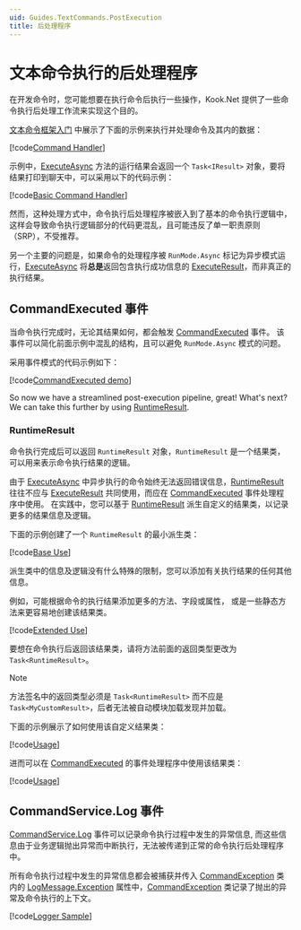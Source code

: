 ```yaml
---
uid: Guides.TextCommands.PostExecution
title: 后处理程序
---
```


# 文本命令执行的后处理程序

在开发命令时，您可能想要在执行命令后执行一些操作，Kook.Net
提供了一些命令执行后处理工作流来实现这个目的。

[文本命令框架入门] 中展示了下面的示例来执行并处理命令及其内的数据：

[!code[Command Handler](samples/intro/command_handler.cs)]

示例中，[ExecuteAsync] 方法的运行结果会返回一个 `Task<IResult>`
对象，要将结果打印到聊天中，可以采用以下的代码示例：

[!code[Basic Command Handler](samples/post-execution/post-execution-basic.cs)]

然而，这种处理方式中，命令执行后处理程序被嵌入到了基本的命令执行逻辑中，
这样会导致命令执行逻辑部分的代码更混乱，且可能违反了单一职责原则（SRP），不受推荐。

另一个主要的问题是，如果命令的处理程序被 `RunMode.Async` 标记为异步模式运行，[ExecuteAsync]
将**总是**返回包含执行成功信息的 [ExecuteResult]，而非真正的执行结果。

## CommandExecuted 事件

当命令执行完成时，无论其结果如何，都会触发 [CommandExecuted] 事件。
该事件可以简化前面示例中混乱的结构，且可以避免 `RunMode.Async` 模式的问题。

采用事件模式的代码示例如下：

[!code[CommandExecuted demo](samples/post-execution/command-executed-demo.cs)]

So now we have a streamlined post-execution pipeline, great! What's
next? We can take this further by using [RuntimeResult].

### RuntimeResult

命令执行完成后可以返回 `RuntimeResult` 对象，`RuntimeResult`
是一个结果类，可以用来表示命令执行结果的逻辑。

由于 [ExecuteAsync] 中异步执行的命令始终无法返回错误信息，[RuntimeResult]
往往不应与 [ExecuteResult] 共同使用，而应在 [CommandExecuted] 事件处理程序中使用。
在实践中，您可以基于 [RuntimeResult] 派生自定义的结果类，以记录更多的结果信息及逻辑。

下面的示例创建了一个 `RuntimeResult` 的最小派生类：

[!code[Base Use](samples/post-execution/customresult-base.cs)]

派生类中的信息及逻辑没有什么特殊的限制，您可以添加有关执行结果的任何其他信息。

例如，可能根据命令的执行结果添加更多的方法、字段或属性，
或是一些静态方法来更容易地创建该结果类。

[!code[Extended Use](samples/post-execution/customresult-extended.cs)]

要想在命令执行后返回该结果类，请将方法前面的返回类型更改为 `Task<RuntimeResult>`。

> [!NOTE]
> 方法签名中的返回类型必须是 `Task<RuntimeResult>` 而不应是
> `Task<MyCustomResult>`，后者无法被自动模块加载发现并加载。

下面的示例展示了如何使用该自定义结果类：

[!code[Usage](samples/post-execution/customresult-usage.cs)]

进而可以在 [CommandExecuted] 的事件处理程序中使用该结果类：

[!code[Usage](samples/post-execution/command-executed-adv-demo.cs)]

## CommandService.Log 事件

[CommandService.Log] 事件可以记录命令执行过程中发生的异常信息,
而这些信息由于业务逻辑抛出异常而中断执行，无法被传递到正常的命令执行后处理程序中。

所有命令执行过程中发生的异常信息都会被捕获并传入 [CommandException] 类内的
[LogMessage.Exception] 属性中，[CommandException] 类记录了抛出的异常及命令执行的上下文。

[!code[Logger Sample](samples/post-execution/command-exception-log.cs)]

[CommandException]: xref:Kook.Commands.CommandException
[LogMessage.Exception]: xref:Kook.LogMessage.Exception
[CommandService.Log]: xref:Kook.Commands.CommandService.Log
[RuntimeResult]: xref:Kook.Commands.RuntimeResult
[CommandExecuted]: xref:Kook.Commands.CommandService.CommandExecuted
[ExecuteAsync]: xref:Kook.Commands.CommandService.ExecuteAsync*
[ExecuteResult]: xref:Kook.Commands.ExecuteResult
[文本命令框架入门]: xref:Guides.TextCommands.Intro